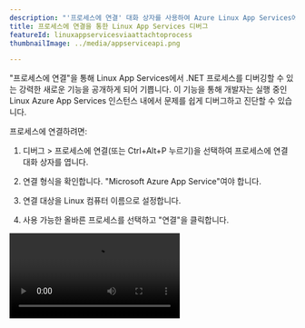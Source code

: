 ```yaml
---
description: "'프로세스에 연결' 대화 상자를 사용하여 Azure Linux App Services에서 .NET 프로세스의 디버깅을 간소화합니다."
title: 프로세스에 연결을 통한 Linux App Services 디버그
featureId: linuxappservicesviaattachtoprocess
thumbnailImage: ../media/appserviceapi.png

---
```



"프로세스에 연결"을 통해 Linux App Services에서 .NET 프로세스를 디버깅할 수 있는 강력한 새로운 기능을 공개하게 되어 기쁩니다. 이 기능을 통해 개발자는 실행 중인 Linux Azure App Services 인스턴스 내에서 문제를 쉽게 디버그하고 진단할 수 있습니다.

프로세스에 연결하려면:

1. 디버그 > 프로세스에 연결(또는 Ctrl+Alt+P 누르기)을 선택하여 프로세스에 연결 대화 상자를 엽니다.

2. 연결 형식을 확인합니다. "Microsoft Azure App Service"여야 합니다.

3. 연결 대상을 Linux 컴퓨터 이름으로 설정합니다.

4. 사용 가능한 올바른 프로세스를 선택하고 "연결"을 클릭합니다.

![프로세스에 연결을 통한 Linux App Services](../media/LinuxAppServices-Attach-to-Process.mp4 "프로세스에 연결을 통한 Linux App Services")

